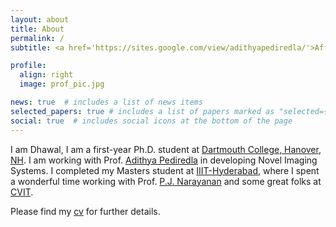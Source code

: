 ```yaml
---
layout: about
title: About
permalink: /
subtitle: <a href='https://sites.google.com/view/adithyapediredla/'>Affiliations</a> RISC Lab, Dartmouth College, Hanover, NH, USA. 

profile:
  align: right
  image: prof_pic.jpg

news: true  # includes a list of news items
selected_papers: true # includes a list of papers marked as "selected={true}"
social: true  # includes social icons at the bottom of the page
---
```


I am Dhawal, I am a first-year Ph.D. student at [Dartmouth College, Hanover, NH](https://home.dartmouth.edu/dartmouth). I am working with Prof. [Adithya Pediredla](https://sites.google.com/view/adithyapediredla/) in developing Novel Imaging Systems. I completed my Masters student at [IIIT-Hyderabad](https://www.iiit.ac.in/), where I spent a wonderful time working with Prof. [P.J. Narayanan](https://scholar.google.com/citations?user=3HKjt_IAAAAJ) and some great folks at [CVIT](https://cvit.iiit.ac.in/).


Please find my [cv](/assets/pdf/dhawal1939_cv.pdf) for further details.

<!-- Write your biography here. Tell the world about yourself. Link to your favorite [subreddit](http://reddit.com). You can put a picture in, too. The code is already in, just name your picture `prof_pic.jpg` and put it in the `img/` folder.

Put your address / P.O. box / other info right below your picture. You can also disable any these elements by editing `profile` property of the YAML header of your `_pages/about.md`. Edit `_bibliography/papers.bib` and Jekyll will render your [publications page](/al-folio/publications/) automatically.

Link to your social media connections, too. This theme is set up to use [Font Awesome icons](http://fortawesome.github.io/Font-Awesome/) and [Academicons](https://jpswalsh.github.io/academicons/), like the ones below. Add your Facebook, Twitter, LinkedIn, Google Scholar, or just disable all of them. -->
